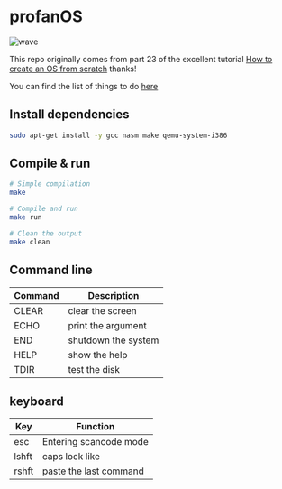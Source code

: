 # profanOS

![wave](https://elydre.github.io/img/profan.svg)

This repo originally comes from part 23 of the excellent tutorial [How to create an OS from scratch](https://github.com/cfenollosa/os-tutorial) thanks!

You can find the list of things to do [here](https://framindmap.org/c/maps/1263862/embed)

## Install dependencies

```bash
sudo apt-get install -y gcc nasm make qemu-system-i386
```

## Compile & run

```bash
# Simple compilation
make

# Compile and run
make run

# Clean the output
make clean
```

## Command line

| Command | Description         |
|---------|---------------------|
| CLEAR   | clear the screen    |
| ECHO    | print the argument  |
| END     | shutdown the system |
| HELP    | show the help       |
| TDIR    | test the disk       |

## keyboard

| Key  | Function               |
|------|------------------------|
| esc  | Entering scancode mode |
| lshft| caps lock like         |
| rshft| paste the last command |
